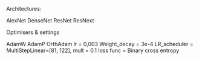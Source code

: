 Architectures:

AlexNet
DenseNet
ResNet
ResNext

Optimisers & settings

AdamW
AdamP
OrthAdam
lr = 0,003
Weight_decay = 3e-4
LR_scheduler = MultiStepLinear=[81, 122], mult = 0.1
loss func = Binary cross entropy